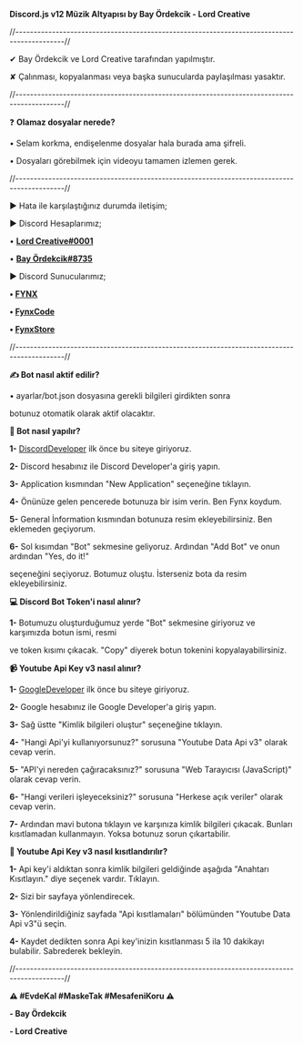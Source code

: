 **Discord.js v12 Müzik Altyapısı by Bay Ördekcik - Lord Creative**

//-------------------------------------------------------------------------------------------//

✔ Bay Ördekcik ve Lord Creative tarafından yapılmıştır.

✘ Çalınması, kopyalanması veya başka sunucularda paylaşılması yasaktır.

//-------------------------------------------------------------------------------------------//

❓ **Olamaz dosyalar nerede?**

• Selam korkma, endişelenme dosyalar hala burada ama şifreli. 

• Dosyaları görebilmek için videoyu tamamen izlemen gerek.

//-------------------------------------------------------------------------------------------//

► Hata ile karşılaştığınız durumda iletişim;

► Discord Hesaplarımız;

• **[Lord Creative#0001](https://fynxcode.glitch.me/profil/236173144300191754)**

• **[Bay Ördekcik#8735](https://fynxcode.glitch.me/profil/327064201245753344)**

► Discord Sunucularımız;

**• [FYNX](https://discord.gg/asCQAEA)**

**• [FynxCode](https://discord.gg/fynxcode)** 

**• [FynxStore](https://discord.gg/pc74FNX)**

//-------------------------------------------------------------------------------------------// 

**✍ Bot nasıl aktif edilir?** 

• ayarlar/bot.json dosyasına gerekli bilgileri girdikten sonra 

botunuz otomatik olarak aktif olacaktır.

**🤖 Bot nasıl yapılır?**

**1-** [DiscordDeveloper](https://discord.com/developers) ilk önce bu siteye giriyoruz.

**2-** Discord hesabınız ile Discord Developer'a giriş yapın.

**3-** Application kısmından "New Application" seçeneğine tıklayın.

**4-** Önünüze gelen pencerede botunuza bir isim verin. Ben Fynx koydum.

**5-** General İnformation kısmından botunuza resim ekleyebilirsiniz. Ben eklemeden geçiyorum.

**6-** Sol kısımdan "Bot" sekmesine geliyoruz. Ardından "Add Bot" ve onun ardından "Yes, do it!"

seçeneğini seçiyoruz. Botumuz oluştu. İsterseniz bota da resim ekleyebilirsiniz.

**💻 Discord Bot Token'i nasıl alınır?**

**1-** Botumuzu oluşturduğumuz yerde "Bot" sekmesine giriyoruz ve karşımızda botun ismi, resmi

ve token kısımı çıkacak. "Copy" diyerek botun tokenini kopyalayabilirsiniz.

**📹 Youtube Api Key v3 nasıl alınır?**

**1-** [GoogleDeveloper](https://console.developers.google.com/apis/api/youtube.googleapis.com/overview?project=balmy-ocean-281816) ilk önce bu siteye giriyoruz.

**2-** Google hesabınız ile Google Developer'a giriş yapın.

**3-** Sağ üstte "Kimlik bilgileri oluştur" seçeneğine tıklayın.

**4-** "Hangi Api'yi kullanıyorsunuz?" sorusuna "Youtube Data Api v3" olarak cevap verin.

**5-** "API'yi nereden çağıracaksınız?" sorusuna "Web Tarayıcısı (JavaScript)" olarak cevap verin.

**6-** "Hangi verileri işleyeceksiniz?" sorusuna "Herkese açık veriler" olarak cevap verin.

**7-** Ardından mavi butona tıklayın ve karşınıza kimlik bilgileri çıkacak. Bunları kısıtlamadan kullanmayın. Yoksa botunuz sorun çıkartabilir.


**📱 Youtube Api Key v3 nasıl kısıtlandırılır?**

**1-** Api key'i aldıktan sonra kimlik bilgileri geldiğinde aşağıda "Anahtarı Kısıtlayın." diye seçenek vardır. Tıklayın.


**2-** Sizi bir sayfaya yönlendirecek.

**3-** Yönlendirildiğiniz sayfada "Api kısıtlamaları" bölümünden "Youtube Data Api v3"ü seçin.

**4-** Kaydet dedikten sonra Api key'inizin kısıtlanması 5 ila 10 dakikayı bulabilir. Sabrederek bekleyin.

//-------------------------------------------------------------------------------------------// 


**⚠️ #EvdeKal #MaskeTak #MesafeniKoru ⚠️**

**- Bay Ördekcik**

**- Lord Creative**
